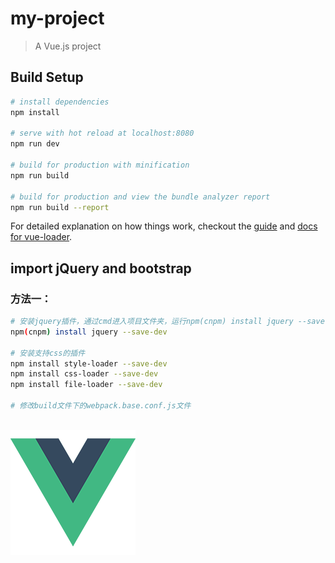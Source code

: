 # my-project

> A Vue.js project

## Build Setup

``` bash
# install dependencies
npm install

# serve with hot reload at localhost:8080
npm run dev

# build for production with minification
npm run build

# build for production and view the bundle analyzer report
npm run build --report
```

For detailed explanation on how things work, checkout the [guide](http://vuejs-templates.github.io/webpack/) and [docs for vue-loader](http://vuejs.github.io/vue-loader).

## import jQuery and bootstrap

### 方法一：
``` bash
# 安装jquery插件，通过cmd进入项目文件夹，运行npm(cnpm) install jquery --save-dev安装插件
npm(cnpm) install jquery --save-dev

# 安装支持css的插件
npm install style-loader --save-dev
npm install css-loader --save-dev
npm install file-loader --save-dev

# 修改build文件下的webpack.base.conf.js文件



```
![image](https://github.com/lxw666/vueStudy/blob/master/my-project/src/assets/logo.png)


